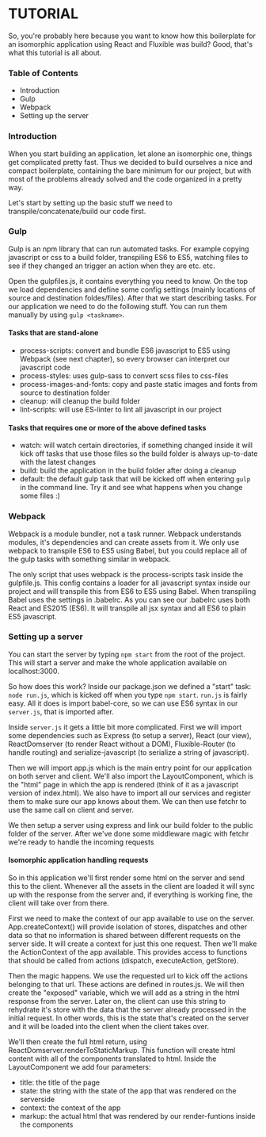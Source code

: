 # TUTORIAL #

So, you're probably here because you want to know how this boilerplate for an isomorphic application using React and Fluxible was build? Good, that's what this tutorial is all about.

### Table of Contents ###

* Introduction
* Gulp
* Webpack
* Setting up the server

### Introduction ###

When you start building an application, let alone an isomorphic one, things get complicated pretty fast. Thus we decided to build ourselves a nice and compact boilerplate, containing the
bare minimum for our project, but with most of the problems already solved and the code organized in a pretty way.

Let's start by setting up the basic stuff we need to transpile/concatenate/build our code first.

### Gulp ###

Gulp is an npm library that can run automated tasks. For example copying javascript or css to a build folder, transpiling ES6 to ES5, watching files to see if they changed an trigger an action when they are etc. etc.

Open the gulpfiles.js, it contains everything you need to know. On the top we load dependencies and define some config settings (mainly locations of source and destination foldes/files). After that we start describing tasks. For our application we need to do the following stuff. You can run them manually by using `gulp <taskname>`.

#### Tasks that are stand-alone ####
* process-scripts: convert and bundle ES6 javascript to ES5 using Webpack (see next chapter), so every browser can interpret our javascript code
* process-styles: uses gulp-sass to convert scss files to css-files
* process-images-and-fonts: copy and paste static images and fonts from source to destination folder
* cleanup: will cleanup the build folder
* lint-scripts: will use ES-linter to lint all javascript in our project

#### Tasks that requires one or more of the above defined tasks ####
* watch: will watch certain directories, if something changed inside it will kick off tasks that use those files so the build folder is always up-to-date with the latest changes
* build: build the application in the build folder after doing a cleanup
* default: the default gulp task that will be kicked off when entering `gulp` in the command line. Try it and see what happens when you change some files :)

### Webpack ###

Webpack is a module bundler, not a task runner. Webpack understands modules, it's dependencies and can create assets from it. We only use webpack to transpile ES6 to ES5 using Babel, but you could replace all of the gulp tasks with something similar in webpack.

The only script that uses webpack is the process-scripts task inside the gulpfile.js. This config contains a loader for all javascript syntax inside our project and will transpile this from ES6 to ES5 using Babel. When transpiling Babel uses the settings in .babelrc. As you can see our .babelrc uses both React and ES2015 (ES6). It will transpile all jsx syntax and all ES6 to plain ES5 javascript.

### Setting up a server ###

You can start the server by typing `npm start` from the root of the project. This will start a server and make the whole application available on localhost:3000.

So how does this work? Inside our package.json we defined a "start" task: `node run.js`, which is kicked off when you type `npm start`. `run.js` is fairly easy. All it does is import babel-core, so we can use ES6 syntax in our `server.js`, that is imported after.

Inside `server.js` it gets a little bit more complicated. First we will import some dependencies such as Express (to setup a server), React (our view), ReactDomserver (to render React without a DOM), Fluxible-Router (to handle routing) and serialize-javascript (to serialize a string of javascript).

Then we will import app.js which is the main entry point for our application on both server and client. We'll also import the LayoutComponent, which is the "html" page in which the app is rendered (think of it as a javascript version of index.html). We also have to import all our services and register them to make sure our app knows about them. We can then use fetchr to use the same call on client and server.

We then setup a server using express and link our build folder to the public folder of the server. After we've done some middleware magic with fetchr we're ready to handle the incoming requests

#### Isomorphic application handling requests ####

So in this application we'll first render some html on the server and send this to the client. Whenever all the assets in the client are loaded it will sync up with the response from the server and, if everything is working fine, the client will take over from  there.

First we need to make the context of our app available to use on the server. App.createContext() will provide isolation of stores, dispatches and other data so that no information is shared between different requests on the server side. It will create a context for just this one request. Then we'll make the ActionContext of the app available. This provides access to functions that should be called from actions (dispatch, executeAction, getStore).

Then the magic happens. We use the requested url to kick off the actions belonging to that url. These actions are defined in routes.js. We will then create the "exposed" variable, which we will add as a string in the html response from the server. Later on, the client can use this string to rehydrate it's store with the data that the server already processed in the initial request. In other words, this is the state that's created on the server and it will be loaded into the client when the client takes over.

We'll then create the full html return, using ReactDomserver.renderToStaticMarkup. This function will create html content with all of the components translated to html. Inside the LayoutComponent we add four parameters:

* title: the title of the page
* state: the string with the state of the app that was rendered on the serverside
* context: the context of the app
* markup: the actual html that was rendered by our render-funtions inside the components
